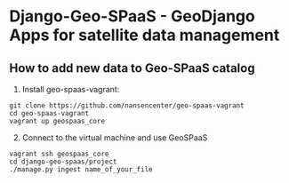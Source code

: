 Django-Geo-SPaaS - GeoDjango Apps for satellite data management
===========================================================

How to add new data to Geo-SPaaS catalog
----------------------------------------
1. Install geo-spaas-vagrant:
```
git clone https://github.com/nansencenter/geo-spaas-vagrant
cd geo-spaas-vagrant
vagrant up geospaas_core
```
2. Connect to the virtual machine and use GeoSPaaS
```
vagrant ssh geospaas_core
cd django-geo-spaas/project
./manage.py ingest name_of_your_file
```
